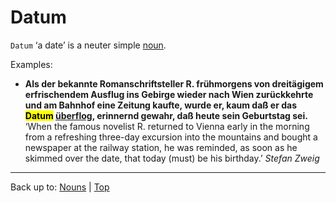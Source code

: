 # Datum

`Datum` ‘a date’ is a neuter simple [noun](../../index.md).

Examples:
- **Als der bekannte Romanschriftsteller R. frühmorgens von dreitägigem erfrischendem Ausflug ins Gebirge wieder nach Wien zurückkehrte und am Bahnhof eine Zeitung kaufte, wurde er, kaum daß er das <mark>Datum</mark> [überflog](../../../verbs/ue/ueb/ueberfliegen.md), erinnernd gewahr, daß heute sein Geburtstag sei.** ‘When the famous novelist R. returned to Vienna early in the morning from a refreshing three-day excursion into the mountains and bought a newspaper at the railway station, he was reminded, as soon as he skimmed over the date, that today (must) be his birthday.’ *Stefan Zweig*

----

Back up to: [Nouns](../../index.md) | [Top](../../../index.md)
